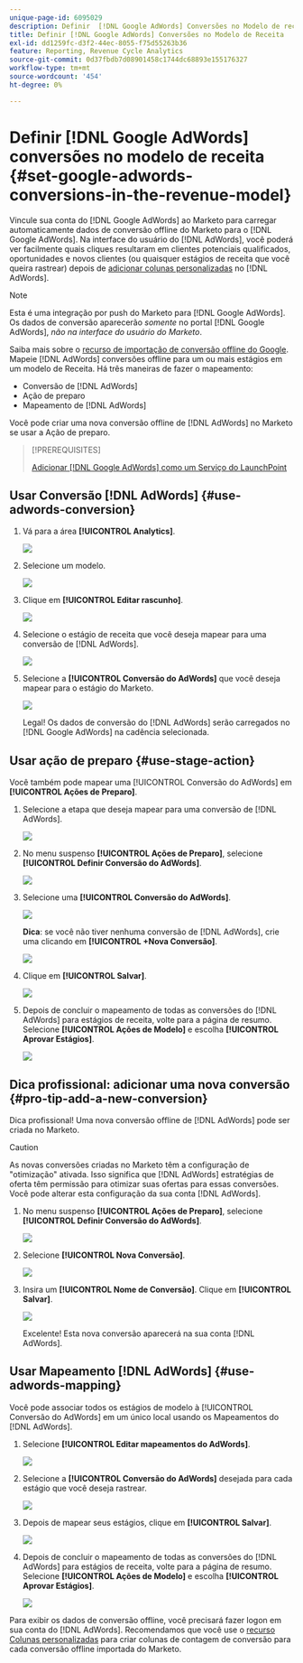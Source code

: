 ```yaml
---
unique-page-id: 6095029
description: Definir  [!DNL Google AdWords] Conversões no Modelo de receita - Documentação do Marketo - Documentação do produto
title: Definir [!DNL Google AdWords] Conversões no Modelo de Receita
exl-id: dd1259fc-d3f2-44ec-8055-f75d55263b36
feature: Reporting, Revenue Cycle Analytics
source-git-commit: 0d37fbdb7d08901458c1744dc68893e155176327
workflow-type: tm+mt
source-wordcount: '454'
ht-degree: 0%

---
```


# Definir [!DNL Google AdWords] conversões no modelo de receita {#set-google-adwords-conversions-in-the-revenue-model}

Vincule sua conta do [!DNL Google AdWords] ao Marketo para carregar automaticamente dados de conversão offline do Marketo para o [!DNL Google AdWords]. Na interface do usuário do [!DNL AdWords], você poderá ver facilmente quais cliques resultaram em clientes potenciais qualificados, oportunidades e novos clientes (ou quaisquer estágios de receita que você queira rastrear) depois de [adicionar colunas personalizadas](https://support.google.com/adwords/answer/3073556) no [!DNL AdWords].

>[!NOTE]
>
>Esta é uma integração por push do Marketo para [!DNL Google AdWords]. Os dados de conversão aparecerão _somente_ no portal [!DNL Google AdWords], _não na interface do usuário do Marketo_.

Saiba mais sobre o [recurso de importação de conversão offline do Google](https://support.google.com/adwords/answer/2998031?hl=en). Mapeie [!DNL AdWords] conversões offline para um ou mais estágios em um modelo de Receita. Há três maneiras de fazer o mapeamento:

* Conversão de [!DNL AdWords]
* Ação de preparo
* Mapeamento de [!DNL AdWords]

Você pode criar uma nova conversão offline de [!DNL AdWords] no Marketo se usar a Ação de preparo.

>[!PREREQUISITES]
>
>[Adicionar [!DNL Google AdWords] como um Serviço do LaunchPoint](/help/marketo/product-docs/administration/additional-integrations/add-google-adwords-as-a-launchpoint-service.md)

## Usar Conversão [!DNL AdWords] {#use-adwords-conversion}

1. Vá para a área **[!UICONTROL Analytics]**.

   ![](assets/image2015-2-23-18-3a9-3a34.png)

1. Selecione um modelo.

   ![](assets/image2015-2-23-18-3a3-3a12.png)

1. Clique em **[!UICONTROL Editar rascunho]**.

   ![](assets/image2015-3-10-15-3a3-3a20.png)

1. Selecione o estágio de receita que você deseja mapear para uma conversão de [!DNL AdWords].

   ![](assets/image2015-2-26-16-3a40-3a2.png)

1. Selecione a **[!UICONTROL Conversão do AdWords]** que você deseja mapear para o estágio do Marketo.

   ![](assets/image2015-2-26-16-3a46-3a15.png)

   Legal! Os dados de conversão do [!DNL AdWords] serão carregados no [!DNL Google AdWords] na cadência selecionada.

## Usar ação de preparo {#use-stage-action}

Você também pode mapear uma [!UICONTROL Conversão do AdWords] em **[!UICONTROL Ações de Preparo]**.

1. Selecione a etapa que deseja mapear para uma conversão de [!DNL AdWords].

   ![](assets/image2015-2-26-16-3a40-3a2.png)

1. No menu suspenso **[!UICONTROL Ações de Preparo]**, selecione **[!UICONTROL Definir Conversão do AdWords]**.

   ![](assets/image2015-2-26-16-3a52-3a24.png)

1. Selecione uma **[!UICONTROL Conversão do AdWords]**.

   ![](assets/image2015-2-26-16-3a54-3a47.png)

   **Dica**: se você não tiver nenhuma conversão de [!DNL AdWords], crie uma clicando em **[!UICONTROL +Nova Conversão]**.

   ![](assets/image2015-2-26-21-3a22-3a10.png)

1. Clique em **[!UICONTROL Salvar]**.

   ![](assets/image2015-2-26-16-3a56-3a2.png)

1. Depois de concluir o mapeamento de todas as conversões do [!DNL AdWords] para estágios de receita, volte para a página de resumo. Selecione **[!UICONTROL Ações de Modelo]** e escolha **[!UICONTROL Aprovar Estágios]**.

   ![](assets/image2015-2-27-12-3a20-3a20.png)

## Dica profissional: adicionar uma nova conversão {#pro-tip-add-a-new-conversion}

Dica profissional! Uma nova conversão offline de [!DNL AdWords] pode ser criada no Marketo.

>[!CAUTION]
>
>As novas conversões criadas no Marketo têm a configuração de &quot;otimização&quot; ativada. Isso significa que [!DNL AdWords] estratégias de oferta têm permissão para otimizar suas ofertas para essas conversões. Você pode alterar esta configuração da sua conta [!DNL AdWords].

1. No menu suspenso **[!UICONTROL Ações de Preparo]**, selecione **[!UICONTROL Definir Conversão do AdWords]**.

   ![](assets/image2015-2-26-16-3a52-3a24.png)

1. Selecione **[!UICONTROL Nova Conversão]**.

   ![](assets/image2015-2-26-21-3a22-3a10.png)

1. Insira um **[!UICONTROL Nome de Conversão]**. Clique em **[!UICONTROL Salvar]**.

   ![](assets/image2015-2-26-21-3a24-3a7.png)

   Excelente! Esta nova conversão aparecerá na sua conta [!DNL AdWords].

## Usar Mapeamento [!DNL AdWords] {#use-adwords-mapping}

Você pode associar todos os estágios de modelo à [!UICONTROL Conversão do AdWords] em um único local usando os Mapeamentos do [!DNL AdWords].

1. Selecione **[!UICONTROL Editar mapeamentos do AdWords]**.

   ![](assets/image2015-2-26-17-3a3-3a29.png)

1. Selecione a **[!UICONTROL Conversão do AdWords]** desejada para cada estágio que você deseja rastrear.

   ![](assets/image2015-2-26-17-3a6-3a15.png)

1. Depois de mapear seus estágios, clique em **[!UICONTROL Salvar]**.

   ![](assets/image2015-2-26-17-3a7-3a48.png)

1. Depois de concluir o mapeamento de todas as conversões do [!DNL AdWords] para estágios de receita, volte para a página de resumo. Selecione **[!UICONTROL Ações de Modelo]** e escolha **[!UICONTROL Aprovar Estágios]**.

   ![](assets/image2015-2-27-12-3a20-3a20.png)

Para exibir os dados de conversão offline, você precisará fazer logon em sua conta do [!DNL AdWords]. Recomendamos que você use o [recurso Colunas personalizadas](https://support.google.com/adwords/answer/3073556) para criar colunas de contagem de conversão para cada conversão offline importada do Marketo.
